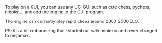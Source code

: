 To play on a GUI, you can use any UCI GUI such as cute chess, pychess, nibbler,... and add the engine to the GUI program.

The engine can currently play rapid chess around 2300-2500 ELO.

PS: it's a bit embarassing that I started out with minimax and never changed to negamax.
